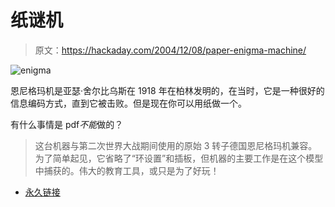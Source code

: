# 纸谜机

> 原文：<https://hackaday.com/2004/12/08/paper-enigma-machine/>

![enigma](img/7ace27a85cc91d3372c3954ba2fd3aba.png)

恩尼格玛机是亚瑟·舍尔比乌斯在 1918 年在柏林发明的，在当时，它是一种很好的信息编码方式，直到它被击败。但是现在你可以用纸做一个。

有什么事情是 pdf*不能*做的？

> 这台机器与第二次世界大战期间使用的原始 3 转子德国恩尼格玛机兼容。为了简单起见，它省略了“环设置”和插板，但机器的主要工作是在这个模型中捕获的。伟大的教育工具，或只是为了好玩！

*   [永久链接](http://mckoss.com/Crypto/Enigma.htm)